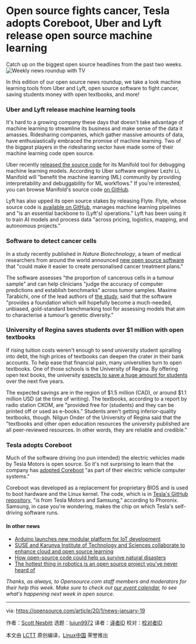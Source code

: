 [#]: collector: (lujun9972)
[#]: translator: ( )
[#]: reviewer: ( )
[#]: publisher: ( )
[#]: url: ( )
[#]: subject: (Open source fights cancer, Tesla adopts Coreboot, Uber and Lyft release open source machine learning)
[#]: via: (https://opensource.com/article/20/1/news-january-19)
[#]: author: (Scott Nesbitt https://opensource.com/users/scottnesbitt)

Open source fights cancer, Tesla adopts Coreboot, Uber and Lyft release open source machine learning
======
Catch up on the biggest open source headlines from the past two weeks.
![Weekly news roundup with TV][1]

In this edition of our open source news roundup, we take a look machine learning tools from Uber and Lyft, open source software to fight cancer, saving students money with open textbooks, and more!

### Uber and Lyft release machine learning tools

It's hard to a growing company these days that doesn't take advantage of machine learning to streamline its business and make sense of the data it amasses. Ridesharing companies, which gather massive amounts of data, have enthusiastically embraced the promise of machine learning. Two of the biggest players in the ridesharing sector have made some of their machine learning code open source.

Uber recently [released the source code][2] for its Manifold tool for debugging machine learning models. According to Uber software engineer Lezhi Li, Manifold will "benefit the machine learning (ML) community by providing interpretability and debuggability for ML workflows." If you're interested, you can browse Manifold's source code [on GitHub][3].

Lyft has also upped its open source stakes by releasing Flyte. Flyte, whose source code is [available on GitHub][4], manages machine learning pipelines and "is an essential backbone to (Lyft's) operations." Lyft has been using it to train AI models and process data "across pricing, logistics, mapping, and autonomous projects."

### Software to detect cancer cells

In a study recently published in _Nature Biotechnology_, a team of medical researchers from around the world announced [new open source software][5] that "could make it easier to create personalised cancer treatment plans."

The software assesses "the proportion of cancerous cells in a tumour sample" and can help clinicians "judge the accuracy of computer predictions and establish benchmarks" across tumor samples. Maxime Tarabichi, one of the lead authors of [the study][6], said that the software "provides a foundation which will hopefully become a much-needed, unbiased, gold-standard benchmarking tool for assessing models that aim to characterise a tumour’s genetic diversity."

### University of Regina saves students over $1 million with open textbooks

If rising tuition costs weren't enough to send university student spiralling into debt, the high prices of textbooks can deepen the crater in their bank accounts. To help ease that financial pain, many universities turn to open textbooks. One of those schools is the University of Regina. By offering open text books, the university [expects to save a huge amount for students][7] over the next five years.

The expected savings are in the region of $1.5 million (CAD), or around $1.1 million USD (at the time of writing). The textbooks, according to a report by radio station CKOM, are "provided free for (students) and they can be printed off or used as e-books." Students aren't getting inferior-quality textbooks, though. Nilgun Onder of the University of Regina said that the "textbooks and other open education resources the university published are all peer-reviewed resources. In other words, they are reliable and credible."

### Tesla adopts Coreboot

Much of the software driving (no pun intended) the electric vehicles made by Tesla Motors is open source. So it's not surprising to learn that the company has [adopted Coreboot][8] "as part of their electric vehicle computer systems."

Coreboot was developed as a replacement for proprietary BIOS and is used to boot hardware and the Linux kernel. The code, which is in [Tesla's GitHub repository][9], "is from Tesla Motors and Samsung," according to Phoronix. Samsung, in case you're wondering, makes the chip on which Tesla's self-driving software runs.

#### In other news

  * [Arduino launches new modular platform for IoT development][10]
  * [SUSE and Karunya Institute of Technology and Sciences collaborate to enhance cloud and open source learning][11]
  * [How open-source code could help us survive natural disasters][12]
  * [The hottest thing in robotics is an open source project you've never heard of][13]



_Thanks, as always, to Opensource.com staff members and moderators for their help this week. Make sure to check out [our event calendar][14], to see what's happening next week in open source._

--------------------------------------------------------------------------------

via: https://opensource.com/article/20/1/news-january-19

作者：[Scott Nesbitt][a]
选题：[lujun9972][b]
译者：[译者ID](https://github.com/译者ID)
校对：[校对者ID](https://github.com/校对者ID)

本文由 [LCTT](https://github.com/LCTT/TranslateProject) 原创编译，[Linux中国](https://linux.cn/) 荣誉推出

[a]: https://opensource.com/users/scottnesbitt
[b]: https://github.com/lujun9972
[1]: https://opensource.com/sites/default/files/styles/image-full-size/public/lead-images/weekly_news_roundup_tv.png?itok=B6PM4S1i (Weekly news roundup with TV)
[2]: https://venturebeat.com/2020/01/07/uber-open-sources-manifold-a-visual-tool-for-debugging-ai-models/
[3]: https://github.com/uber/manifold
[4]: https://github.com/lyft/flyte
[5]: https://www.cbronline.com/industry/healthcare/open-source-cancer-cells/
[6]: https://www.nature.com/articles/s41587-019-0364-z
[7]: https://www.ckom.com/2020/01/07/open-source-program-to-save-u-of-r-students-1-5m/
[8]: https://www.phoronix.com/scan.php?page=news_item&px=Tesla-Uses-Coreboot
[9]: https://github.com/teslamotors/coreboot
[10]: https://techcrunch.com/2020/01/07/arduino-launches-a-new-modular-platform-for-iot-development/
[11]: https://www.crn.in/news/suse-and-karunya-institute-of-technology-and-sciences-collaborate-to-enhance-cloud-and-open-source-learning/
[12]: https://qz.com/1784867/open-source-data-could-help-save-lives-during-natural-disasters/
[13]: https://www.techrepublic.com/article/the-hottest-thing-in-robotics-is-an-open-source-project-youve-never-heard-of/
[14]: https://opensource.com/resources/conferences-and-events-monthly
